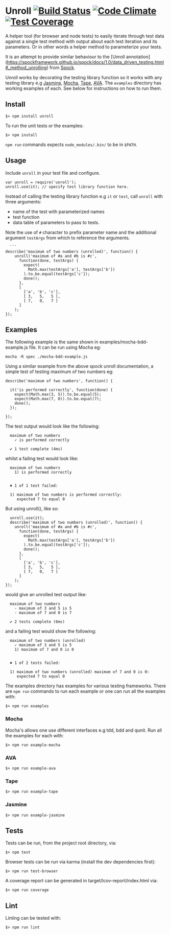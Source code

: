 Unroll [![Build Status](https://drone.io/github.com/lawrencec/Unroll/status.png)](https://drone.io/github.com/lawrencec/Unroll/latest) [![Code Climate](https://codeclimate.com/github/lawrencec/Unroll/badges/gpa.svg)](https://codeclimate.com/github/lawrencec/Unroll) [![Test Coverage](https://codeclimate.com/github/lawrencec/Unroll/badges/coverage.svg)](https://codeclimate.com/github/lawrencec/Unroll/coverage)
======

A helper tool (for browser and node tests) to easily iterate through test data against a single test method with output about each test iteration and its parameters. Or in other words a helper method to parameterize your tests.

It is an attempt to provide similar behaviour to the [Unroll annotation]
(https://spockframework.github.io/spock/docs/1.0/data_driven_testing.html#_method_unrolling) from [Spock](https://code.google.com/p/spock/).

Unroll works by decorating the testing library function so it works with any testing library e.g  [Jasmine](https://jasmine.github.io/), [Mocha](http://visionmedia.github.com/mocha/), [Tape](https://github.com/substack/tape), [AVA](https://github.com/sindresorhus/ava). The `examples` directory has working examples of each. See below for instructions on how to run them.


## Install

	$> npm install unroll

To run the unit tests or the examples:

	$> npm install

`npm run` commands expects `node_modules/.bin/` to be in `$PATH`.

## Usage

Include `unroll` in your test file and configure.

	var unroll = require('unroll');
	unroll.use(it); // specify test library function here.

Instead of calling the testing library function e.g `it` or `test`, call `unroll` with three arguments:

- name of the test with parameterized names
- test function
- data table of parameters to pass to tests.

Note the use of `#` character to prefix parameter name and the additional argument `testArgs` from which to reference the arguments.

      ```
	describe('maximum of two numbers (unrolled)', function() {
        unroll('maximum of #a and #b is #c',
          function(done, testArgs) {
            expect(
              Math.max(testArgs['a'], testArgs['b'])
            ).to.be.equal(testArgs['c']);
            done();
          },
          [
            ['a', 'b', 'c'],
            [ 3,   5,   5 ],
            [ 7,   0,   7 ]
          ]
        );
    });


## Examples

The following example is the same shown in examples/mocha-bdd-example.js file. It can be run using Mocha eg:

    mocha -R spec ./mocha-bdd-example.js


Using a similar example from the above spock unroll documentation, a simple test of testing maximum of two numbers eg:

    describe('maximum of two numbers', function() {

      it('is performed correctly', function(done) {
        expect(Math.max(3, 5)).to.be.equal(5);
        expect(Math.max(7, 0)).to.be.equal(7);
        done();
      });
  
    });

The test output would look like the following:


      maximum of two numbers
        ✓ is performed correctly 

      ✔ 1 test complete (4ms)

whilst a failing test would look like:

      maximum of two numbers
        1) is performed correctly


      ✖ 1 of 1 test failed:

      1) maximum of two numbers is performed correctly:
         expected 7 to equal 0


But using unroll(), like so:

      unroll.use(it);
      describe('maximum of two numbers (unrolled)', function() {
        unroll('maximum of #a and #b is #c',
          function(done, testArgs) {
            expect(
              Math.max(testArgs['a'], testArgs['b'])
            ).to.be.equal(testArgs['c']);
            done();
          },
          [
            ['a', 'b', 'c'],
            [ 3,   5,   5 ],
            [ 7,   0,   7 ]
          ]
        );
    });

would give an unrolled test output like:


      maximum of two numbers
        - maximum of 3 and 5 is 5
        - maximum of 7 and 0 is 7

      ✔ 2 tests complete (6ms)

and a failing test would show the following:

      maximum of two numbers (unrolled)
        ✓ maximum of 3 and 5 is 5 
        1) maximum of 7 and 0 is 0


      ✖ 1 of 2 tests failed:

      1) maximum of two numbers (unrolled) maximum of 7 and 0 is 0:
         expected 7 to equal 0


The examples directory has examples for various testing frameworks. There are `npm run` commands to run each example or one can run all the examples with: 

	$> npm run examples

### Mocha

Mocha's allows one use different interfaces e.g tdd, bdd and qunit. Run all the examples for each with:

	$> npm run example-mocha

### AVA

	$> npm run example-ava

### Tape

	$> npm run example-tape

### Jasmine

	$> npm run example-jasmine


## Tests

Tests can be run, from the project root directory, via:

    $> npm test

Browser tests can be run via karma (install the dev dependencies first):

    $> npm run test-browser

A coverage report can be generated in target/lcov-report/index.html via:
	
    $> npm run coverage

## Lint

Linting can be tested with:

	$> npm run lint


